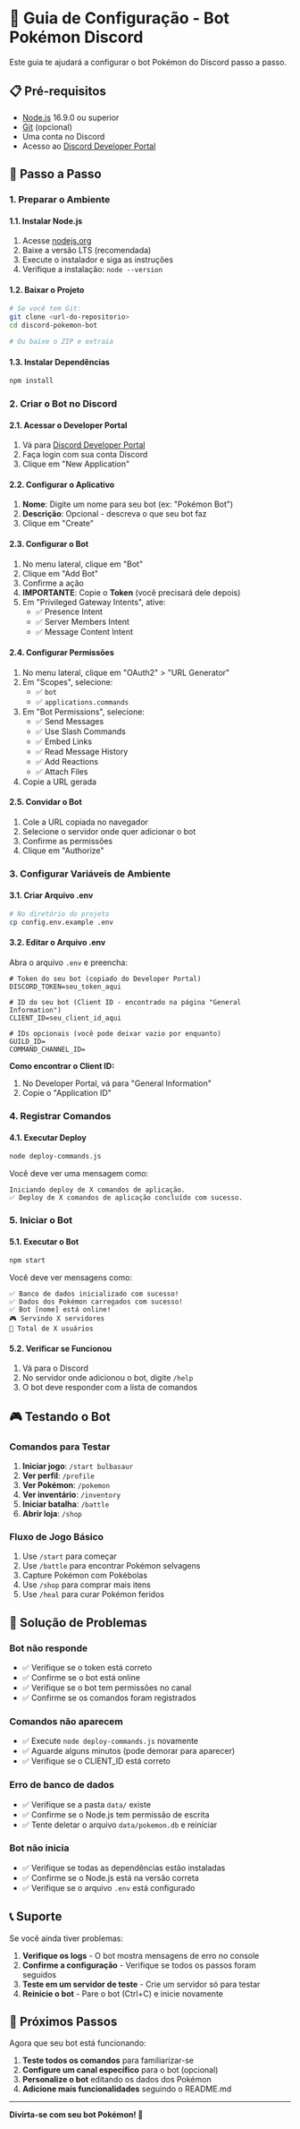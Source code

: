 # 🚀 Guia de Configuração - Bot Pokémon Discord

Este guia te ajudará a configurar o bot Pokémon do Discord passo a passo.

## 📋 Pré-requisitos

- [Node.js](https://nodejs.org/) 16.9.0 ou superior
- [Git](https://git-scm.com/) (opcional)
- Uma conta no Discord
- Acesso ao [Discord Developer Portal](https://discord.com/developers/applications)

## 🔧 Passo a Passo

### 1. Preparar o Ambiente

#### 1.1. Instalar Node.js
1. Acesse [nodejs.org](https://nodejs.org/)
2. Baixe a versão LTS (recomendada)
3. Execute o instalador e siga as instruções
4. Verifique a instalação: `node --version`

#### 1.2. Baixar o Projeto
```bash
# Se você tem Git:
git clone <url-do-repositorio>
cd discord-pokemon-bot

# Ou baixe o ZIP e extraia
```

#### 1.3. Instalar Dependências
```bash
npm install
```

### 2. Criar o Bot no Discord

#### 2.1. Acessar o Developer Portal
1. Vá para [Discord Developer Portal](https://discord.com/developers/applications)
2. Faça login com sua conta Discord
3. Clique em "New Application"

#### 2.2. Configurar o Aplicativo
1. **Nome**: Digite um nome para seu bot (ex: "Pokémon Bot")
2. **Descrição**: Opcional - descreva o que seu bot faz
3. Clique em "Create"

#### 2.3. Configurar o Bot
1. No menu lateral, clique em "Bot"
2. Clique em "Add Bot"
3. Confirme a ação
4. **IMPORTANTE**: Copie o **Token** (você precisará dele depois)
5. Em "Privileged Gateway Intents", ative:
   - ✅ Presence Intent
   - ✅ Server Members Intent
   - ✅ Message Content Intent

#### 2.4. Configurar Permissões
1. No menu lateral, clique em "OAuth2" > "URL Generator"
2. Em "Scopes", selecione:
   - ✅ `bot`
   - ✅ `applications.commands`
3. Em "Bot Permissions", selecione:
   - ✅ Send Messages
   - ✅ Use Slash Commands
   - ✅ Embed Links
   - ✅ Read Message History
   - ✅ Add Reactions
   - ✅ Attach Files
4. Copie a URL gerada

#### 2.5. Convidar o Bot
1. Cole a URL copiada no navegador
2. Selecione o servidor onde quer adicionar o bot
3. Confirme as permissões
4. Clique em "Authorize"

### 3. Configurar Variáveis de Ambiente

#### 3.1. Criar Arquivo .env
```bash
# No diretório do projeto
cp config.env.example .env
```

#### 3.2. Editar o Arquivo .env
Abra o arquivo `.env` e preencha:

```env
# Token do seu bot (copiado do Developer Portal)
DISCORD_TOKEN=seu_token_aqui

# ID do seu bot (Client ID - encontrado na página "General Information")
CLIENT_ID=seu_client_id_aqui

# IDs opcionais (você pode deixar vazio por enquanto)
GUILD_ID=
COMMAND_CHANNEL_ID=
```

**Como encontrar o Client ID:**
1. No Developer Portal, vá para "General Information"
2. Copie o "Application ID"

### 4. Registrar Comandos

#### 4.1. Executar Deploy
```bash
node deploy-commands.js
```

Você deve ver uma mensagem como:
```
Iniciando deploy de X comandos de aplicação.
✅ Deploy de X comandos de aplicação concluído com sucesso.
```

### 5. Iniciar o Bot

#### 5.1. Executar o Bot
```bash
npm start
```

Você deve ver mensagens como:
```
✅ Banco de dados inicializado com sucesso!
✅ Dados dos Pokémon carregados com sucesso!
✅ Bot [nome] está online!
🎮 Servindo X servidores
👥 Total de X usuários
```

#### 5.2. Verificar se Funcionou
1. Vá para o Discord
2. No servidor onde adicionou o bot, digite `/help`
3. O bot deve responder com a lista de comandos

## 🎮 Testando o Bot

### Comandos para Testar

1. **Iniciar jogo**: `/start bulbasaur`
2. **Ver perfil**: `/profile`
3. **Ver Pokémon**: `/pokemon`
4. **Ver inventário**: `/inventory`
5. **Iniciar batalha**: `/battle`
6. **Abrir loja**: `/shop`

### Fluxo de Jogo Básico

1. Use `/start` para começar
2. Use `/battle` para encontrar Pokémon selvagens
3. Capture Pokémon com Pokébolas
4. Use `/shop` para comprar mais itens
5. Use `/heal` para curar Pokémon feridos

## 🔧 Solução de Problemas

### Bot não responde
- ✅ Verifique se o token está correto
- ✅ Confirme se o bot está online
- ✅ Verifique se o bot tem permissões no canal
- ✅ Confirme se os comandos foram registrados

### Comandos não aparecem
- ✅ Execute `node deploy-commands.js` novamente
- ✅ Aguarde alguns minutos (pode demorar para aparecer)
- ✅ Verifique se o CLIENT_ID está correto

### Erro de banco de dados
- ✅ Verifique se a pasta `data/` existe
- ✅ Confirme se o Node.js tem permissão de escrita
- ✅ Tente deletar o arquivo `data/pokemon.db` e reiniciar

### Bot não inicia
- ✅ Verifique se todas as dependências estão instaladas
- ✅ Confirme se o Node.js está na versão correta
- ✅ Verifique se o arquivo `.env` está configurado

## 📞 Suporte

Se você ainda tiver problemas:

1. **Verifique os logs** - O bot mostra mensagens de erro no console
2. **Confirme a configuração** - Verifique se todos os passos foram seguidos
3. **Teste em um servidor de teste** - Crie um servidor só para testar
4. **Reinicie o bot** - Pare o bot (Ctrl+C) e inicie novamente

## 🎉 Próximos Passos

Agora que seu bot está funcionando:

1. **Teste todos os comandos** para familiarizar-se
2. **Configure um canal específico** para o bot (opcional)
3. **Personalize o bot** editando os dados dos Pokémon
4. **Adicione mais funcionalidades** seguindo o README.md

---

**Divirta-se com seu bot Pokémon! 🌟**
